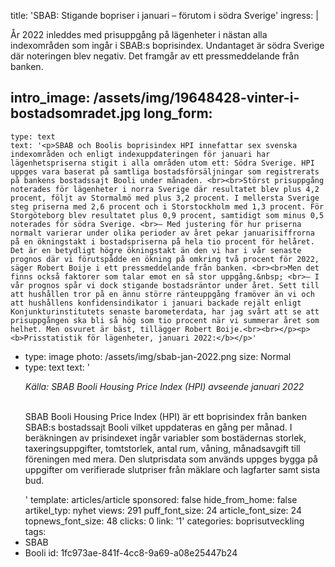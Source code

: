 title: 'SBAB: Stigande bopriser i januari – förutom i södra Sverige'
ingress: |
  <p>År 2022 inleddes med prisuppgång på lägenheter i nästan alla indexområden som ingår i SBAB:s boprisindex. Undantaget är södra Sverige där noteringen blev negativ. Det framgår av ett pressmeddelande från banken.
  </p>
  
intro_image: /assets/img/19648428-vinter-i-bostadsomradet.jpg
long_form:
  -
    type: text
    text: '<p>SBAB och Boolis boprisindex HPI innefattar sex svenska indexområden och enligt indexuppdateringen för januari har lägenhetspriserna stigit i alla områden utom ett: Södra Sverige. HPI uppges vara baserat på samtliga bostadsförsäljningar som registrerats på bankens bostadssajt Booli under månaden. <br><br>Störst prisuppgång noterades för lägenheter i norra Sverige där resultatet blev plus 4,2 procent, följt av Stormalmö med plus 3,2 procent. I mellersta Sverige steg priserna med 2,6 procent och i Storstockholm med 1,3 procent. För Storgöteborg blev resultatet plus 0,9 procent, samtidigt som minus 0,5 noterades för södra Sverige. <br>– Med justering för hur priserna normalt varierar under olika perioder av året pekar januarisiffrorna på en ökningstakt i bostadspriserna på hela tio procent för helåret. Det är en betydligt högre ökningstakt än den vi har i vår senaste prognos där vi förutspådde en ökning på omkring två procent för 2022, säger Robert Boije i ett pressmeddelande från banken. <br><br>Men det finns också faktorer som talar emot en så stor uppgång.&nbsp; <br>– I vår prognos spår vi dock stigande bostadsräntor under året. Sett till att hushållen tror på en ännu större ränteuppgång framöver än vi och att hushållens konfidensindikator i januari backade rejält enligt Konjunkturinstitutets senaste barometerdata, har jag svårt att se att prisuppgången ska bli så hög som tio procent när vi summerar året som helhet. Men osvuret är bäst, tillägger Robert Boije.<br><br></p><p><b>Prisstatistik för lägenheter, januari 2022:</b></p>'
  -
    type: image
    photo: /assets/img/sbab-jan-2022.png
    size: Normal
  -
    type: text
    text: '<p><i>Källa: SBAB Booli Housing Price Index (HPI) avseende januari 2022</i></p><p><br>SBAB Booli Housing Price Index (HPI) är ett boprisindex från banken SBAB:s bostadssajt Booli vilket uppdateras en gång per månad. I beräkningen av prisindexet ingår variabler som bostädernas storlek, taxeringsuppgifter, tomtstorlek, antal rum, våning, månadsavgift till föreningen med mera. Den slutprisdata som används uppges bygga på uppgifter om verifierade slutpriser från mäklare och lagfarter samt sista bud.</p>'
template: articles/article
sponsored: false
hide_from_home: false
artikel_typ: nyhet
views: 291
puff_font_size: 24
article_font_size: 24
topnews_font_size: 48
clicks: 0
link: '1'
categories: boprisutveckling
tags:
  - SBAB
  - Booli
id: 1fc973ae-841f-4cc8-9a69-a08e25447b24
